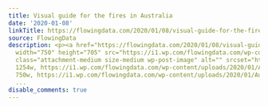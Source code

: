 ```yaml
---
title: Visual guide for the fires in Australia
date: '2020-01-08'
linkTitle: https://flowingdata.com/2020/01/08/visual-guide-for-the-fires-in-australia/
source: FlowingData
description: <p><a href="https://flowingdata.com/2020/01/08/visual-guide-for-the-fires-in-australia/"><img
  width="750" height="705" src="https://i1.wp.com/flowingdata.com/wp-content/uploads/2020/01/Australia-fires.png?fit=750%2C705&amp;ssl=1"
  class="attachment-medium size-medium wp-post-image" alt="" srcset="https://i1.wp.com/flowingdata.com/wp-content/uploads/2020/01/Australia-fires.png?w=1254&amp;ssl=1
  1254w, https://i1.wp.com/flowingdata.com/wp-content/uploads/2020/01/Australia-fires.png?resize=750%2C705&amp;ssl=1
  750w, https://i1.wp.com/flowingdata.com/wp-content/uploads/2020/01/Australia-fires.png?res
  ...
disable_comments: true
---
```

<p><a href="https://flowingdata.com/2020/01/08/visual-guide-for-the-fires-in-australia/"><img width="750" height="705" src="https://i1.wp.com/flowingdata.com/wp-content/uploads/2020/01/Australia-fires.png?fit=750%2C705&amp;ssl=1" class="attachment-medium size-medium wp-post-image" alt="" srcset="https://i1.wp.com/flowingdata.com/wp-content/uploads/2020/01/Australia-fires.png?w=1254&amp;ssl=1 1254w, https://i1.wp.com/flowingdata.com/wp-content/uploads/2020/01/Australia-fires.png?resize=750%2C705&amp;ssl=1 750w, https://i1.wp.com/flowingdata.com/wp-content/uploads/2020/01/Australia-fires.png?res ...